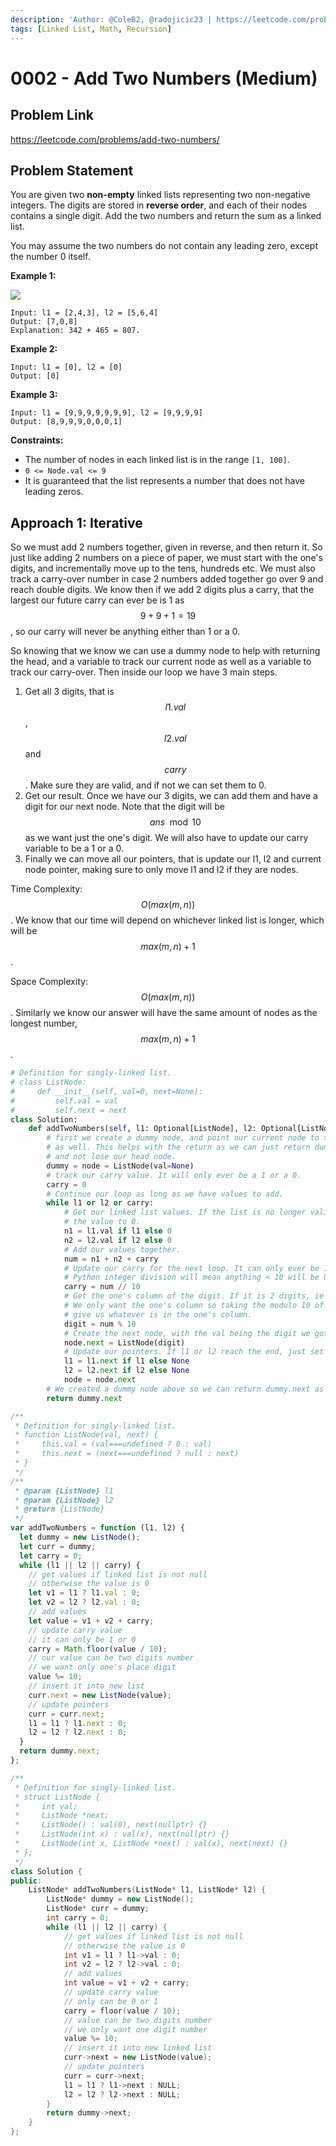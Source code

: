 ```yaml
---
description: 'Author: @ColeB2, @radojicic23 | https://leetcode.com/problems/add-two-numbers/'
tags: [Linked List, Math, Recursion]
---
```


# 0002 - Add Two Numbers (Medium)

## Problem Link

https://leetcode.com/problems/add-two-numbers/

## Problem Statement

You are given two **non-empty** linked lists representing two non-negative integers. The digits are stored in **reverse order**, and each of their nodes contains a single digit. Add the two numbers and return the sum as a linked list.

You may assume the two numbers do not contain any leading zero, except the number 0 itself.

**Example 1:**

![](https://assets.leetcode.com/uploads/2020/10/02/addtwonumber1.jpg)

```
Input: l1 = [2,4,3], l2 = [5,6,4]
Output: [7,0,8]
Explanation: 342 + 465 = 807.
```

**Example 2:**

```
Input: l1 = [0], l2 = [0]
Output: [0]
```

**Example 3:**

```
Input: l1 = [9,9,9,9,9,9,9], l2 = [9,9,9,9]
Output: [8,9,9,9,0,0,0,1]
```

**Constraints:**

- The number of nodes in each linked list is in the range `[1, 100]`.
- `0 <= Node.val <= 9`
- It is guaranteed that the list represents a number that does not have leading zeros.

## Approach 1: Iterative

So we must add 2 numbers together, given in reverse, and then return it. So just like adding 2 numbers on a piece of paper, we must start with the one's digits, and incrementally move up to the tens, hundreds etc. We must also track a carry-over number in case 2 numbers added together go over 9 and reach double digits. We know then if we add 2 digits plus a carry, that the largest our future carry can ever be is 1 as $$9 + 9 + 1 = 19$$, so our carry will never be anything either than 1 or a 0.

So knowing that we know we can use a dummy node to help with returning the head, and a variable to track our current node as well as a variable to track our carry-over. Then inside our loop we have 3 main steps.

1. Get all 3 digits, that is $$l1.val$$, $$l2.val$$ and $$carry$$. Make sure they are valid, and if not we can set them to 0.
2. Get our result. Once we have our 3 digits, we can add them and have a digit for our next node. Note that the digit will be $$ans \mod  10$$ as we want just the one's digit. We will also have to update our carry variable to be a 1 or a 0.
3. Finally we can move all our pointers, that is update our l1, l2 and current node pointer, making sure to only move l1 and l2 if they are nodes.

Time Complexity: $$O(max(m,n))$$. We know that our time will depend on whichever linked list is longer, which will be $$max(m,n) + 1$$.

Space Complexity: $$O(max(m,n))$$. Similarly we know our answer will have the same amount of nodes as the longest number, $$max(m,n) + 1$$.

<Tabs>
<TabItem value="python" label="Python">
<SolutionAuthor name="@ColeB2"/>

```py
# Definition for singly-linked list.
# class ListNode:
#     def __init__(self, val=0, next=None):
#         self.val = val
#         self.next = next
class Solution:
    def addTwoNumbers(self, l1: Optional[ListNode], l2: Optional[ListNode]) -> Optional[ListNode]:
        # first we create a dummy node, and point our current node to the dummy
        # as well. This helps with the return as we can just return dummy.next
        # and not lose our head node.
        dummy = node = ListNode(val=None)
        # track our carry value. It will only ever be a 1 or a 0.
        carry = 0
        # Continue our loop as long as we have values to add.
        while l1 or l2 or carry:
            # Get our linked list values. If the list is no longer valid default
            # the value to 0.
            n1 = l1.val if l1 else 0
            n2 = l2.val if l2 else 0
            # Add our values together.
            num = n1 + n2 + carry
            # Update our carry for the next loop. It can only ever be 1 or 0.
            # Python integer division will mean anything < 10 will be 0 and >= 1.
            carry = num // 10
            # Get the one's column of the digit. If it is 2 digits, ie 10,11,12 etc.
            # We only want the one's column so taking the modulo 10 of the num, will
            # give us whatever is in the one's column.
            digit = num % 10
            # Create the next node, with the val being the digit we got above.
            node.next = ListNode(digit)
            # Update our pointers. If l1 or l2 reach the end, just set them to None.
            l1 = l1.next if l1 else None
            l2 = l2.next if l2 else None
            node = node.next
        # We created a dummy node above so we can return dummy.next as our answer.
        return dummy.next
```

</TabItem>

<TabItem value="js" label="JavaScript">
<SolutionAuthor name="@radojicic23"/>

```js
/**
 * Definition for singly-linked list.
 * function ListNode(val, next) {
 *     this.val = (val===undefined ? 0 : val)
 *     this.next = (next===undefined ? null : next)
 * }
 */
/**
 * @param {ListNode} l1
 * @param {ListNode} l2
 * @return {ListNode}
 */
var addTwoNumbers = function (l1, l2) {
  let dummy = new ListNode();
  let curr = dummy;
  let carry = 0;
  while (l1 || l2 || carry) {
    // get values if linked list is not null
    // otherwise the value is 0
    let v1 = l1 ? l1.val : 0;
    let v2 = l2 ? l2.val : 0;
    // add values
    let value = v1 + v2 + carry;
    // update carry value
    // it can only be 1 or 0
    carry = Math.floor(value / 10);
    // our value can be two digits number
    // we want only one's place digit
    value %= 10;
    // insert it into new list
    curr.next = new ListNode(value);
    // update pointers
    curr = curr.next;
    l1 = l1 ? l1.next : 0;
    l2 = l2 ? l2.next : 0;
  }
  return dummy.next;
};
```

</TabItem>

<TabItem value="cpp" label="C++">
<SolutionAuthor name="@radojicic23"/>

```cpp
/**
 * Definition for singly-linked list.
 * struct ListNode {
 *     int val;
 *     ListNode *next;
 *     ListNode() : val(0), next(nullptr) {}
 *     ListNode(int x) : val(x), next(nullptr) {}
 *     ListNode(int x, ListNode *next) : val(x), next(next) {}
 * };
 */
class Solution {
public:
    ListNode* addTwoNumbers(ListNode* l1, ListNode* l2) {
        ListNode* dummy = new ListNode();
        ListNode* curr = dummy;
        int carry = 0;
        while (l1 || l2 || carry) {
            // get values if linked list is not null
            // otherwise the value is 0
            int v1 = l1 ? l1->val : 0;
            int v2 = l2 ? l2->val : 0;
            // add values
            int value = v1 + v2 + carry;
            // update carry value
            // only can be 0 or 1
            carry = floor(value / 10);
            // value can be two digits number
            // we only want one digit number
            value %= 10;
            // insert it into new linked list
            curr->next = new ListNode(value);
            // update pointers
            curr = curr->next;
            l1 = l1 ? l1->next : NULL;
            l2 = l2 ? l2->next : NULL;
        }
        return dummy->next;
    }
};
```

</TabItem>
</Tabs>
